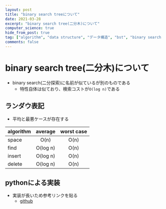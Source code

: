 ```yaml
---
layout: post
title: "binary search treeについて"
date: 2021-03-28
excerpt: "binary search tree(二分木)について"
computer_science: true
hide_from_post: true
tag: ["algorithm", "data structure", "データ構造", "bst", "binary search tree", "二分木"]
comments: false
---
```


# binary search tree(二分木)について
 - binary search(二分探索)に名前が似ているが別のものである
   - 特性自体は似ており、検索コストが`O(log n)`である

## ランダウ表記
 - 平均と最悪ケースが存在する

| algorithm |  average | worst case |
|-----------|:--------:|:----------:|
| space     |   O(n)   |    O(n)    |
| find      | O(log n) |    O(n)    |
| insert    | O(log n) |    O(n)    |
| delete    | O(log n) |    O(n)    |


## pythonによる実装
 - 実装が長いため参考リンクを貼る
   - [github](https://github.com/OmkarPathak/Data-Structures-using-Python/blob/master/Trees/BinarySearchTree.py)
